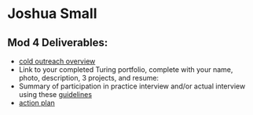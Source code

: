 # Joshua Small

## Mod 4 Deliverables:
* [cold outreach overview](https://gist.github.com/jksmall0631/1b038b2496b930f93692f9ff24a0268a)
* Link to your completed Turing portfolio, complete with your name, photo, description, 3 projects, and resume:
* Summary of participation in practice interview and/or actual interview using these [guidelines](https://github.com/turingschool/career-development-curriculum/blob/master/module_four/interview_practice_reflection_guidelines.md)
* [action plan](https://gist.github.com/jksmall0631/1e1cce8ad90689ed952b75a92b125d83)
